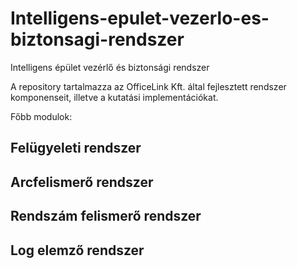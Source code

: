 # Intelligens-epulet-vezerlo-es-biztonsagi-rendszer
Intelligens épület vezérlő és biztonsági rendszer

A repository tartalmazza az OfficeLink Kft. által fejlesztett rendszer komponenseit, illetve a kutatási implementációkat.

Főbb modulok:
## Felügyeleti rendszer
## Arcfelismerő rendszer
## Rendszám felismerő rendszer
## Log elemző rendszer

